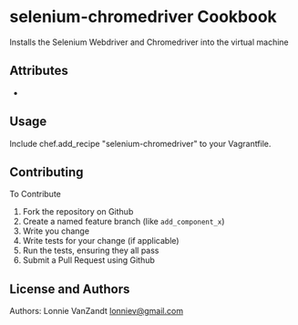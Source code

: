 selenium-chromedriver Cookbook
=============
Installs the Selenium Webdriver and Chromedriver into the virtual machine

Attributes
----------
*

Usage
-----

Include chef.add_recipe "selenium-chromedriver" to your Vagrantfile.

Contributing
------------
To Contribute

1. Fork the repository on Github
2. Create a named feature branch (like `add_component_x`)
3. Write you change
4. Write tests for your change (if applicable)
5. Run the tests, ensuring they all pass
6. Submit a Pull Request using Github

License and Authors
-------------------
Authors: Lonnie VanZandt <lonniev@gmail.com>
